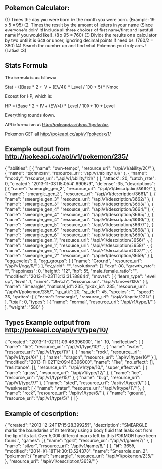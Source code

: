Pokemon Calculator:
------------------------------------------------------------------------------------------------------------------------------------
(1) Times the day you were born by the month you were born. (Example: 19 x 5 = 95)
(2) Times the result by the amount of letters in your name (Since everyone's doin' it! Include all three choices of first name/first and last/full name if you would like!). (8 x 95 = 760)
(3) Divide the results on a calculator by two until it is 649 or under, ignoring decimal points if need be. (760/2 = 380)
(4) Search the number up and find what Pokemon you truly are~! (Latias! :3)

Stats Formula
-------------------------------------------------------------------------------------------------------------------------------
The formula is as follows:

Stat = ((Base * 2 + IV + (EV/4)) * Level / 100 + 5) * Nmod

Except for HP, which is:

HP = (Base * 2 + IV + (EV/4)) * Level / 100 + 10 + Level

Everything rounds down.



API information at http://pokeapi.co/docs/#pokedex

Pokemon
GET all http://pokeapi.co/api/v1/pokedex/1/

Example output from http://pokeapi.co/api/v1/pokemon/235/
------------------------------------------------------------------------------------------------------------------------------------
{
	"abilities": [
		{
			"name": "own-tempo",
			"resource_uri": "/api/v1/ability/20/"
		},
		{
			"name": "technician",
			"resource_uri": "/api/v1/ability/101/"
		},
		{
			"name": "moody",
			"resource_uri": "/api/v1/ability/141/"
		}
	],
	"attack": 20,
	"catch_rate": 0,
	"created": "2013-11-03T15:05:41.690679",
	"defense": 35,
	"descriptions": [
		{
			"name": "smeargle_gen_2",
			"resource_uri": "/api/v1/description/3660/"
		},
		{
			"name": "smeargle_gen_3",
			"resource_uri": "/api/v1/description/3661/"
		},
		{
			"name": "smeargle_gen_3",
			"resource_uri": "/api/v1/description/3662/"
		},
		{
			"name": "smeargle_gen_3",
			"resource_uri": "/api/v1/description/3663/"
		},
		{
			"name": "smeargle_gen_4",
			"resource_uri": "/api/v1/description/3664/"
		},
		{
			"name": "smeargle_gen_4",
			"resource_uri": "/api/v1/description/3665/"
		},
		{
			"name": "smeargle_gen_4",
			"resource_uri": "/api/v1/description/3666/"
		},
		{
			"name": "smeargle_gen_5",
			"resource_uri": "/api/v1/description/3667/"
		},
		{
			"name": "smeargle_gen_6",
			"resource_uri": "/api/v1/description/3668/"
		},
		{
			"name": "smeargle_gen_6",
			"resource_uri": "/api/v1/description/3669/"
		},
		{
			"name": "smeargle_gen_1",
			"resource_uri": "/api/v1/description/3656/"
		},
		{
			"name": "smeargle_gen_1",
			"resource_uri": "/api/v1/description/3658/"
		},
		{
			"name": "smeargle_gen_1",
			"resource_uri": "/api/v1/description/3657/"
		},
		{
			"name": "smeargle_gen_2",
			"resource_uri": "/api/v1/description/3659/"
		}
	],
	"egg_cycles": 0,
	"egg_groups": [
		{
			"name": "Ground",
			"resource_uri": "/api/v1/egg/5/"
		}
	],
	"ev_yield": "",
	"evolutions": [],
	"exp": 88,
	"growth_rate": "",
	"happiness": 0,
	"height": "12",
	"hp": 55,
	"male_female_ratio": "",
	"modified": "2013-11-23T13:13:31.788644",
	"moves": [
		{
			"learn_type": "level up",
			"level": 1,
			"name": "Sketch",
			"resource_uri": "/api/v1/move/166/"
		}
	],
	"name": "Smeargle",
	"national_id": 235,
	"pkdx_id": 235,
	"resource_uri": "/api/v1/pokemon/235/",
	"sp_atk": 20,
	"sp_def": 45,
	"species": "",
	"speed": 75,
	"sprites": [
		{
			"name": "smeargle",
			"resource_uri": "/api/v1/sprite/236/"
		}
	],
	"total": 0,
	"types": [
		{
			"name": "normal",
			"resource_uri": "/api/v1/type/1/"
		}
	],
	"weight": "580"
}

Types
Example output from http://pokeapi.co/api/v1/type/10/
------------------------------------------------------------------------------------------------------------------------------------
{
	"created": "2013-11-02T12:09:46.396000",
	"id": 10,
	"ineffective": [
		{
			"name": "fire",
			"resource_uri": "/api/v1/type/10/"
		},
		{
			"name": "water",
			"resource_uri": "/api/v1/type/11/"
		},
		{
			"name": "rock",
			"resource_uri": "/api/v1/type/6/"
		},
		{
			"name": "dragon",
			"resource_uri": "/api/v1/type/16/"
		}
	],
	"modified": "2013-11-02T12:09:46.396000",
	"name": "Fire",
	"no_effect": [],
	"resistance": [],
	"resource_uri": "/api/v1/type/10/",
	"super_effective": [
		{
			"name": "grass",
			"resource_uri": "/api/v1/type/12/"
		},
		{
			"name": "ice",
			"resource_uri": "/api/v1/type/15/"
		},
		{
			"name": "bug",
			"resource_uri": "/api/v1/type/7/"
		},
		{
			"name": "steel",
			"resource_uri": "/api/v1/type/9/"
		}
	],
	"weakness": [
		{
			"name": "water",
			"resource_uri": "/api/v1/type/11/"
		},
		{
			"name": "rock",
			"resource_uri": "/api/v1/type/6/"
		},
		{
			"name": "ground",
			"resource_uri": "/api/v1/type/5/"
		}
	]
}

Example of description:
-----------------------------------------------------------------------------------------------------------------------------

{
	"created": "2013-12-24T17:15:28.399255",
	"description": "SMEARGLE marks the boundaries of its territory using a body fluid that leaks out from the tip of its tail. Over 5,000 different marks left by this POKMON have been found.",
	"games": [
		{
			"name": "gold",
			"resource_uri": "/api/v1/game/7/"
		},
		{
			"name": "silver",
			"resource_uri": "/api/v1/game/8/"
		}
	],
	"id": 3659,
	"modified": "2014-01-18T14:30:13.524370",
	"name": "Smeargle_gen_2",
	"pokemon": {
		"name": "smeargle",
		"resource_uri": "/api/v1/pokemon/235/"
	},
	"resource_uri": "/api/v1/description/3659/"
}



























